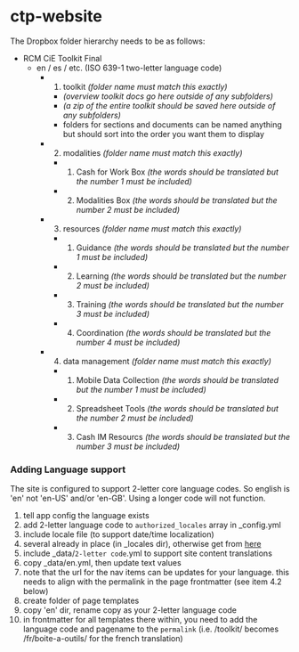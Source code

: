 # ctp-website

The Dropbox folder hierarchy needs to be as follows:

- RCM CiE Toolkit Final
  - en / es / etc. (ISO 639-1 two-letter language code)
    - 1. toolkit *(folder name must match this exactly)*
      - *(overview toolkit docs go here outside of any subfolders)*
      - *(a zip of the entire toolkit should be saved here outside of any subfolders)*
      - folders for sections and documents can be named anything but should sort into the order you want them to display
    - 2. modalities *(folder name must match this exactly)*
      - 1. Cash for Work Box *(the words should be translated but the number 1 must be included)*
      - 2. Modalities Box *(the words should be translated but the number 2 must be included)*
    - 3. resources *(folder name must match this exactly)*
      - 1. Guidance *(the words should be translated but the number 1 must be included)*
      - 2. Learning *(the words should be translated but the number 2 must be included)*  
      - 3. Training *(the words should be translated but the number 3 must be included)*
      - 4. Coordination *(the words should be translated but the number 4 must be included)*
    - 4. data management *(folder name must match this exactly)*
      - 1. Mobile Data Collection *(the words should be translated but the number 1 must be included)*
      - 2. Spreadsheet Tools *(the words should be translated but the number 2 must be included)*  
      - 3. Cash IM Resourcs *(the words should be translated but the number 3 must be included)*


### Adding Language support
The site is configured to support 2-letter core language codes. So english is 'en' not 'en-US' and/or 'en-GB'. Using a longer code will not function.

1. tell app config the language exists
  1. add 2-letter language code to ```authorized_locales``` array in \_config.yml
2. include locale file (to support date/time localization)
  1. several already in place (in \_locales dir), otherwise get from [here](https://github.com/svenfuchs/rails-i18n/tree/master/rails/locale)
3. include \_data/```2-letter code```.yml to support site content translations
  1. copy \_data/en.yml, then update text values
  2. note that the url for the nav items can be updates for your language. this needs to align with the permalink in the page frontmatter (see item 4.2 below)
4. create folder of page templates
  1. copy 'en' dir, rename copy as your 2-letter language code
  2. in frontmatter for all templates there within, you need to add the language code and pagename to the ```permalink``` (i.e. /toolkit/ becomes /fr/boite-a-outils/ for the french translation)
